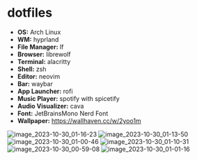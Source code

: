 # dotfiles

- **OS:** Arch Linux
- **WM:** hyprland
- **File Manager:** lf
- **Browser:** librewolf
- **Terminal:** alacritty
- **Shell:** zsh
- **Editor:** neovim
- **Bar:** waybar
- **App Launcher:** rofi
- **Music Player:** spotify with spicetify
- **Audio Visualizer:** cava
- **Font:** JetBrainsMono Nerd Font
- **Wallpaper:** https://wallhaven.cc/w/2yoo1m

![image_2023-10-30_01-16-23](https://github.com/vernette/dotfiles/assets/38386813/efd98fd6-f1b6-49fa-a464-5deeec63d1ae)
![image_2023-10-30_01-13-50](https://github.com/vernette/dotfiles/assets/38386813/50eaae9e-ea02-41f5-b43c-f123f712477b)
![image_2023-10-30_01-00-46](https://github.com/vernette/dotfiles/assets/38386813/2b2bdc47-67c5-4580-b794-aefa7aca17e0)
![image_2023-10-30_01-10-31](https://github.com/vernette/dotfiles/assets/38386813/47d2475f-a834-4a83-87bc-aeebcfea81d3)
![image_2023-10-30_00-59-08](https://github.com/vernette/dotfiles/assets/38386813/eb4c1b8f-f1dd-422c-874d-ad20ccfb1285)
![image_2023-10-30_01-01-16](https://github.com/vernette/dotfiles/assets/38386813/e13b7288-c9b5-4467-ad91-c2f4f9182427)
